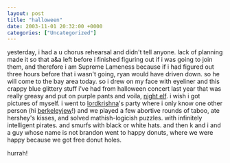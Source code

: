 ```yaml
---
layout: post
title: "halloween"
date: 2003-11-01 20:32:00 +0000
categories: ["Uncategorized"]
---
```


yesterday, i had a u chorus rehearsal and didn't tell anyone. lack of planning made it so that a&a left before i finished figuring out if i was going to join them, and therefore i am Supreme Lameness because if i had figured out three hours before that i wasn't going, ryan would have driven down. so he will come to the bay area today. so i drew on my face with eyeliner and this crappy blue glittery stuff i've had from halloween concert last year that was really greasy and put on purple pants and voila, [night elf](http://www.blizzard.com/war3/wallpaper/wallpaper23.shtml). i wish i got pictures of myself. i went to [lordkrishna](http://lordkrishna.livejournal.com/)'s party where i only know one other person (hi [berkeleyjew](http://berkeleyjew.livejournal.com/)!) and we played a few abortive rounds of taboo, ate hershey's kisses, and solved mathish-logicish puzzles. with infinitely intelligent pirates. and smurfs with black or white hats. and then k and i and a guy whose name is not brandon went to happy donuts, where we were happy because we got free donut holes.

hurrah!